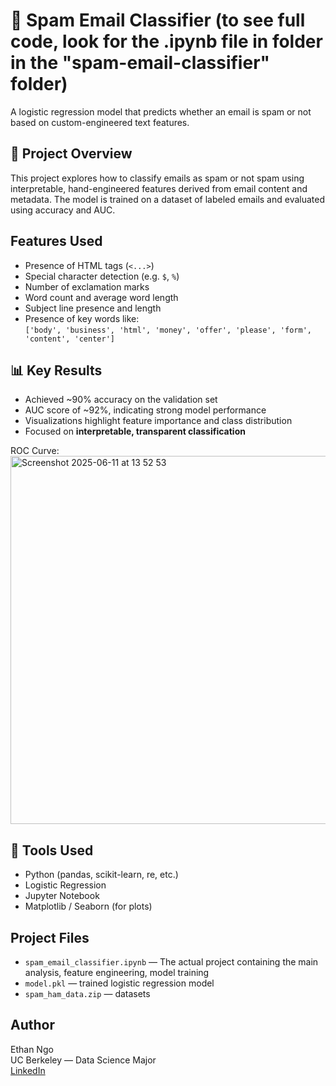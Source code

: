 # 📨 Spam Email Classifier (to see full code, look for the .ipynb file in folder in the "spam-email-classifier" folder)

A logistic regression model that predicts whether an email is spam or not based on custom-engineered text features.

## 📌 Project Overview

This project explores how to classify emails as spam or not spam using interpretable, hand-engineered features derived from email content and metadata. The model is trained on a dataset of labeled emails and evaluated using accuracy and AUC.

## Features Used

- Presence of HTML tags (`<...>`)
- Special character detection (e.g. `$`, `%`)
- Number of exclamation marks
- Word count and average word length
- Subject line presence and length
- Presence of key words like:  
  `['body', 'business', 'html', 'money', 'offer', 'please', 'form', 'content', 'center']`

## 📊 Key Results

- Achieved ~90% accuracy on the validation set
- AUC score of ~92%, indicating strong model performance
- Visualizations highlight feature importance and class distribution
- Focused on **interpretable, transparent classification**

ROC Curve:
  <img width="589" alt="Screenshot 2025-06-11 at 13 52 53" src="https://github.com/user-attachments/assets/e504b2d6-9486-45b1-95e2-3148a6337a04" />


## 🧠 Tools Used

- Python (pandas, scikit-learn, re, etc.)
- Logistic Regression
- Jupyter Notebook
- Matplotlib / Seaborn (for plots)

## Project Files

- `spam_email_classifier.ipynb` — The actual project containing the main analysis, feature engineering, model training
- `model.pkl` — trained logistic regression model
- `spam_ham_data.zip` — datasets


## Author

Ethan Ngo  
UC Berkeley — Data Science Major  
[LinkedIn](https://www.linkedin.com/in/ethngo7)
